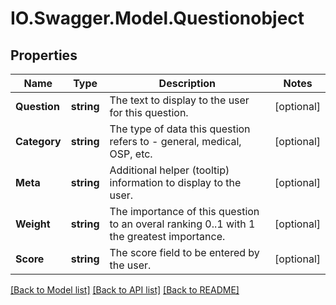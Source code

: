 # IO.Swagger.Model.Questionobject
## Properties

Name | Type | Description | Notes
------------ | ------------- | ------------- | -------------
**Question** | **string** | The text to display to the user for this question.   | [optional] 
**Category** | **string** | The type of data this question refers to - general, medical, OSP, etc.  | [optional] 
**Meta** | **string** | Additional helper (tooltip) information to display to the user.   | [optional] 
**Weight** | **string** | The importance of this question to an overal ranking 0..1 with 1 the greatest importance.   | [optional] 
**Score** | **string** | The score field to be entered by the user.   | [optional] 

[[Back to Model list]](../README.md#documentation-for-models) [[Back to API list]](../README.md#documentation-for-api-endpoints) [[Back to README]](../README.md)

